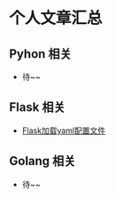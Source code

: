 # 个人文章汇总

## Pyhon 相关
- 待~~


## Flask 相关
- [Flask加载yaml配置文件](https://blog.csdn.net/qq_22034353/article/details/88591681)


## Golang 相关
- 待~~